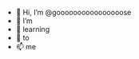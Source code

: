 - 👋 Hi, I’m @goooooooooooooooose
- 👀 I’m
- 🌱               learning
- 💞️             to
- 📫              me
